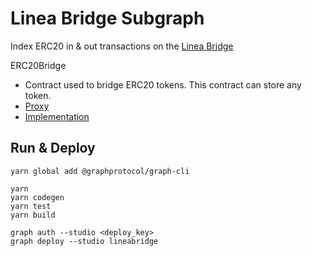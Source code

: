 # Linea Bridge Subgraph
Index ERC20 in & out transactions on the [Linea Bridge](https://bridge.linea.build/)

ERC20Bridge
- Contract used to bridge ERC20 tokens. This contract can store any token.
- [Proxy](https://etherscan.io/address/0x051F1D88f0aF5763fB888eC4378b4D8B29ea3319)
- [Implementation](https://etherscan.io/address/0x6ccfd65b0b14f67259c77ca6267104e058ddb292#code)

## Run & Deploy
```
yarn global add @graphprotocol/graph-cli

yarn
yarn codegen
yarn test
yarn build

graph auth --studio <deploy_key>
graph deploy --studio lineabridge
```

